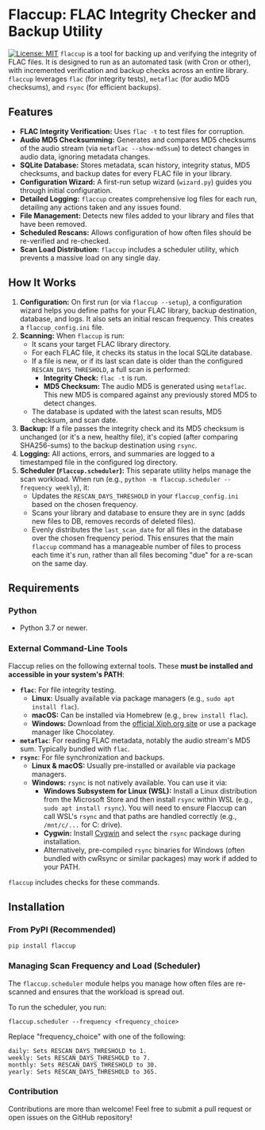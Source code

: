 # Flaccup: FLAC Integrity Checker and Backup Utility

[![License: MIT](https://img.shields.io/badge/License-MIT-yellow.svg)](https://opensource.org/licenses/MIT) `flaccup` is a tool for backing up and verifying the integrity of FLAC files. It is designed to run as an automated task (with Cron or other), with incremented verification and backup checks across an entire library. `flaccup` leverages `flac` (for integrity tests), `metaflac` (for audio MD5 checksums), and `rsync` (for efficient backups).

## Features

* **FLAC Integrity Verification:** Uses `flac -t` to test files for corruption.
* **Audio MD5 Checksumming:** Generates and compares MD5 checksums of the audio stream (via `metaflac --show-md5sum`) to detect changes in audio data, ignoring metadata changes.
* **SQLite Database:** Stores metadata, scan history, integrity status, MD5 checksums, and backup dates for every FLAC file in your library.
* **Configuration Wizard:** A first-run setup wizard (`wizard.py`) guides you through initial configuration.
* **Detailed Logging:** `flaccup` creates comprehensive log files for each run, detailing any actions taken and any issues found.
* **File Management:** Detects new files added to your library and files that have been removed.
* **Scheduled Rescans:** Allows configuration of how often files should be re-verified and re-checked.
* **Scan Load Distribution:** `flaccup` includes a scheduler utility, which prevents a massive load on any single day.

## How It Works

1.  **Configuration:** On first run (or via `flaccup --setup`), a configuration wizard helps you define paths for your FLAC library, backup destination, database, and logs. It also sets an initial rescan frequency. This creates a `flaccup_config.ini` file.
2.  **Scanning:** When `flaccup` is run:
    * It scans your target FLAC library directory.
    * For each FLAC file, it checks its status in the local SQLite database.
    * If a file is new, or if its last scan date is older than the configured `RESCAN_DAYS_THRESHOLD`, a full scan is performed:
        * **Integrity Check:** `flac -t` is run.
        * **MD5 Checksum:** The audio MD5 is generated using `metaflac`. This new MD5 is compared against any previously stored MD5 to detect changes.
    * The database is updated with the latest scan results, MD5 checksum, and scan date.
3.  **Backup:** If a file passes the integrity check and its MD5 checksum is unchanged (or it's a new, healthy file), it's copied (after comparing SHA256-sums) to the backup destination using `rsync`.
4.  **Logging:** All actions, errors, and summaries are logged to a timestamped file in the configured log directory.
5.  **Scheduler (`Flaccup.scheduler`):** This separate utility helps manage the scan workload. When run (e.g., `python -m flaccup.scheduler --frequency weekly`), it:
    * Updates the `RESCAN_DAYS_THRESHOLD` in your `flaccup_config.ini` based on the chosen frequency.
    * Scans your library and database to ensure they are in sync (adds new files to DB, removes records of deleted files).
    * Evenly distributes the `last_scan_date` for all files in the database over the chosen frequency period. This ensures that the main `flaccup` command has a manageable number of files to process each time it's run, rather than all files becoming "due" for a re-scan on the same day.

## Requirements

### Python
* Python 3.7 or newer.

### External Command-Line Tools
Flaccup relies on the following external tools. These **must be installed and accessible in your system's PATH**:

* **`flac`**: For file integrity testing.
    * **Linux:** Usually available via package managers (e.g., `sudo apt install flac`).
    * **macOS:** Can be installed via Homebrew (e.g., `brew install flac`).
    * **Windows:** Download from the [official Xiph.org site](https://xiph.org/flac/download.html) or use a package manager like Chocolatey.
* **`metaflac`**: For reading FLAC metadata, notably the audio stream's MD5 sum. Typically bundled with `flac`.
* **`rsync`**: For file synchronization and backups.
    * **Linux & macOS:** Usually pre-installed or available via package managers.
    * **Windows:** `rsync` is not natively available. You can use it via:
        * **Windows Subsystem for Linux (WSL):** Install a Linux distribution from the Microsoft Store and then install `rsync` within WSL (e.g., `sudo apt install rsync`). You will need to ensure Flaccup can call WSL's `rsync` and that paths are handled correctly (e.g., `/mnt/c/...` for C: drive).
        * **Cygwin:** Install [Cygwin](https://www.cygwin.com/) and select the `rsync` package during installation.
        * Alternatively, pre-compiled `rsync` binaries for Windows (often bundled with cwRsync or similar packages) may work if added to your PATH.

`flaccup` includes checks for these commands.

## Installation

### From PyPI (Recommended)

`pip install flaccup`

### Managing Scan Frequency and Load (Scheduler)

The `flaccup.scheduler` module helps you manage how often files are re-scanned and ensures that the workload is spread out.

To run the scheduler, you run:

`flaccup.scheduler --frequency <frequency_choice>`

Replace "frequency_choice" with one of the following:

    daily: Sets RESCAN_DAYS_THRESHOLD to 1.
    weekly: Sets RESCAN_DAYS_THRESHOLD to 7.
    monthly: Sets RESCAN_DAYS_THRESHOLD to 30.
    yearly: Sets RESCAN_DAYS_THRESHOLD to 365.

### Contribution

Contributions are more than welcome! Feel free to submit a pull request or open issues on the GitHub repository!
